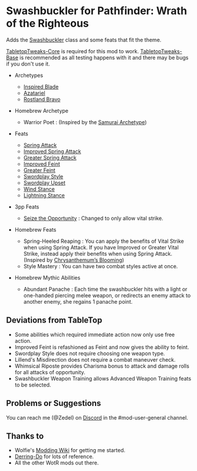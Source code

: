 # Swashbuckler for Pathfinder: Wrath of the Righteous 


Adds the [Swashbuckler](https://www.d20pfsrd.com/classes/hybrid-classes/swashbuckler/) class and some feats that fit the theme.

[TabletopTweaks-Core](https://github.com/Vek17/TabletopTweaks-Core) is required for this mod to work. [TabletopTweaks-Base](https://github.com/Vek17/TabletopTweaks-Base) is recommended as all testing happens with it and there may be bugs if you don't use it.

* Archetypes
  * [Inspired Blade](https://www.d20pfsrd.com/classes/hybrid-classes/swashbuckler/archetypes/paizo-swashbuckler-archetypes/inspired-blade) 
  * [Azatariel](https://www.d20pfsrd.com/classes/hybrid-classes/swashbuckler/archetypes/paizo-swashbuckler-archetypes/azatariel-swashbuckler-archetype/)
  * [Rostland Bravo](https://www.d20pfsrd.com/classes/hybrid-classes/swashbuckler/archetypes/paizo-swashbuckler-archetypes/bravo-swashbuckler-archetype/)

* Homebrew Archetype
  * Warrior Poet : (Inspired by the [Samurai Archetype](https://www.d20pfsrd.com/classes/alternate-classes/samurai/archetypes/paizo-samurai-archetypes/warrior-poet-samurai-archetype/))

* Feats
  * [Spring Attack](https://www.d20pfsrd.com/feats/combat-feats/spring-attack-combat)
  * [Improved Spring Attack](https://www.d20pfsrd.com/feats/combat-feats/improved-spring-attack-combat)
  * [Greater Spring Attack](https://www.d20pfsrd.com/feats/combat-feats/greater-spring-attack-combat)
  * [Improved Feint](https://www.d20pfsrd.com/feats/combat-feats/improved-feint-combat)
  * [Greater Feint](https://www.d20pfsrd.com/feats/combat-feats/greater-feint-combat)
  * [Swordplay Style](https://www.d20pfsrd.com/feats/combat-feats/swordplay-style-combat-style)
  * [Swordplay Upset](https://www.d20pfsrd.com/feats/combat-feats/swordplay-upset-combat)
  * [Wind Stance](https://www.d20pfsrd.com/feats/combat-feats/wind-stance-combat/)
  * [Lightning Stance](https://www.d20pfsrd.com/feats/combat-feats/lightning-stance-combat/)

* 3pp Feats
  * [Seize the Opportunity](https://www.d20pfsrd.com/alternative-rule-systems/path-of-war/feats/seize-the-opportunity-combat/) : Changed to only allow vital strike.

* Homebrew Feats
  * Spring-Heeled Reaping : You can apply the benefits of Vital Strike when using Spring Attack. If you have Improved or Greater Vital Strike, instead apply their benefits when using Spring Attack. (Inspired by [Chrysanthemum’s Blooming](https://www.d20pfsrd.com/classes/alternate-classes/samurai/archetypes/paizo-samurai-archetypes/warrior-poet-samurai-archetype/))
  * Style Mastery : You can have two combat styles active at once.

* Homebrew Mythic Abilities
  * Abundant Panache : Each time the swashbuckler hits with a light or one-handed piercing melee weapon, or redirects an enemy attack to another enemy, she regains 1 panache point.

## Deviations from TableTop
* Some abilities which required immediate action now only use free action.
* Improved Feint is refashioned as Feint and now gives the ability to feint.
* Swordplay Style does not require choosing one weapon type.
* Lillend's Misdirection does not require a combat maneuver check.
* Whimsical Riposte provides Charisma bonus to attack and damage rolls for all attacks of opportunity.
* Swashbuckler Weapon Training allows Advanced Weapon Training feats to be selected.
 
## Problems or Suggestions

You can reach me (@Zedel) on [Discord](https://discord.com/invite/owlcat) in the #mod-user-general channel.


## Thanks to  
-   Wolfie's [Modding Wiki](https://github.com/WittleWolfie/OwlcatModdingWiki/wiki) for getting me started.
-   [Derring-Do](https://github.com/ebuckle/Derring-Do) for lots of reference.
-   All the other WotR mods out there.
